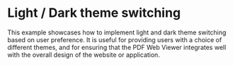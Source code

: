 # Light / Dark theme switching

This example showcases how to implement light and dark theme switching based on user preference. It is useful for providing users with a choice of different themes, and for ensuring that the PDF Web Viewer integrates well with the overall design of the website or application.

